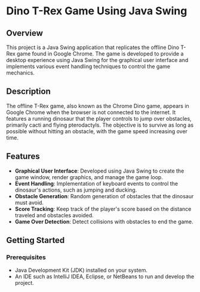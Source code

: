 # Dino T-Rex Game Using Java Swing

## Overview
This project is a Java Swing application that replicates the offline Dino T-Rex game found in Google Chrome. The game is developed to provide a desktop experience using Java Swing for the graphical user interface and implements various event handling techniques to control the game mechanics.

## Description 
The offline T-Rex game, also known as the Chrome Dino game, appears in Google Chrome when the browser is not connected to the internet. It features a running dinosaur that the player controls to jump over obstacles, primarily cacti and flying pterodactyls. The objective is to survive as long as possible without hitting an obstacle, with the game speed increasing over time.

## Features
- **Graphical User Interface**: Developed using Java Swing to create the game window, render graphics, and manage the game loop.
- **Event Handling**: Implementation of keyboard events to control the dinosaur's actions, such as jumping and ducking.
- **Obstacle Generation**: Random generation of obstacles that the dinosaur must avoid.
- **Score Tracking**: Keep track of the player's score based on the distance traveled and obstacles avoided.
- **Game Over Detection**: Detect collisions with obstacles to end the game.

## Getting Started

### Prerequisites
- Java Development Kit (JDK) installed on your system.
- An IDE such as IntelliJ IDEA, Eclipse, or NetBeans to run and develop the project.
